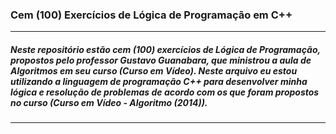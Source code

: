 ### Cem (100) Exercícios de Lógica de Programação em C++
***
##### Neste repositório estão cem (100) exercícios de Lógica de Programação, propostos pelo professor Gustavo Guanabara, que ministrou a aula de Algoritmos em seu curso (Curso em Vídeo). Neste arquivo eu estou utilizando a linguagem de programação C++ para desenvolver minha lógica e resolução de problemas de acordo com os que foram propostos no curso (Curso em Vídeo - Algoritmo (2014)).
---

